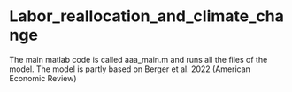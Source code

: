 # Labor_reallocation_and_climate_change

The main matlab code is called aaa_main.m and runs all the files of the model. 
The model is partly based on Berger et al. 2022 (American Economic Review)
